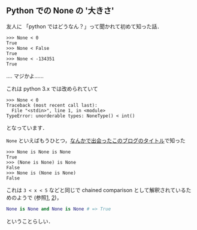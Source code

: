 Python での None の '大きさ'
-----------------------------

友人に 「python ではどうなん？」って聞かれて初めて知った話．

```
>>> None < 0
True
>>> None < False
True
>>> None < -134351
True
```

.... マジかよ…… 

これは python 3.x では改められていて

```
>>> None < 0
Traceback (most recent call last):
  File "<stdin>", line 1, in <module>
TypeError: unorderable types: NoneType() < int()
```

となっています．

`None` といえばもうひとつ，[なんかで出会ったこのブログのタイトル](http://doloopwhile.hatenablog.com/)で知った

```
>>> None is None is None
True
>>> (None is None) is None
False
>>> None is (None is None)
False
```

これは `3 < x < 5` などと同じで chained comparison として解釈されているためのようで
(参照[1](https://mail.python.org/pipermail/python-list/2010-June/579971.html), [2](http://www.python.jp/pipermail/python-ml-jp/2009-January/010083.html))，

```python
None is None and None is None # => True
```

ということらしい．

